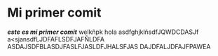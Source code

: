 # Mi primer comit 

***este es mi primer comit*** 
welkñpk
hola 
asdfghjklñsdfJQWDCDASJf
a<sjansdfLJDFAFLSDFJAFÑLDFA
ASDAJSDFBLASDJFASLFJASLDFJHALSFJAS
DAJDFALJDFAJFPAWEA

